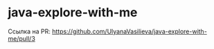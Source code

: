 # java-explore-with-me
Ссылка на PR: https://github.com/UlyanaVasilieva/java-explore-with-me/pull/3
